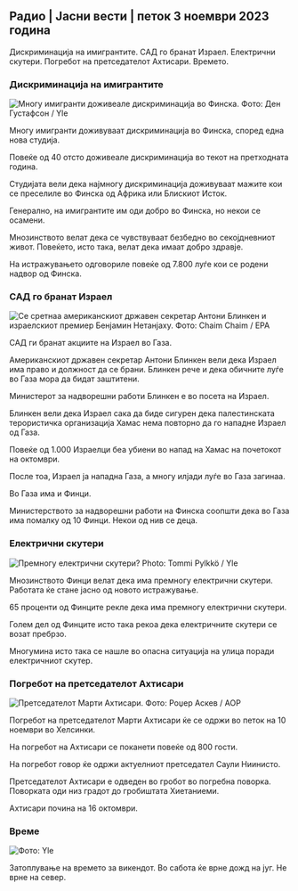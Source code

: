 ## Радио \| Јасни вести \| петок 3 ноември 2023 година

Дискриминација на имигрантите. САД го бранат Израел. Електрични скутери. Погребот на претседателот Ахтисари. Времето.

### Дискриминација на имигрантите

![Многу имигранти доживеале дискриминација во Финска. Фото: Ден Густафсон / Yle](https://images.cdn.yle.fi/image/upload/c_crop,h_1080,w_1919,x_0,y_0/ar_1.7777777777777777,c_fill,g_faces,h_pr.1270,q_auto:eco/f_auto/fl_lossy/v1693477380/39-116537864f0696340afe)

Многу имигранти доживуваат дискриминација во Финска, според една нова студија.

Повеќе од 40 отсто доживеале дискриминација во текот на претходната година.

Студијата вели дека најмногу дискриминација доживуваат мажите кои се преселиле во Финска од Африка или Блискиот Исток.

Генерално, на имигрантите им оди добро во Финска, но некои се осамени.

Мнозинството велат дека се чувствуваат безбедно во секојдневниот живот. Повеќето, исто така, велат дека имаат добро здравје.

На истражувањето одговориле повеќе од 7.800 луѓе кои се родени надвор од Финска.

### САД го бранат Израел

![Се сретнаа американскиот државен секретар Антони Блинкен и израелскиот премиер Бенјамин Нетанјаху. Фото: Chaim Chaim / EPA](https://images.cdn.yle.fi/image/upload/c_crop,h_1178,w_2095,x_0,y_45/ar_1.7777777777777777,c_fill,g_faces,h_1200w/q_auto:eco/f_auto/fl_lossy/v1697558051/39-1187709652eacaa1698e)

САД ги бранат акциите на Израел во Газа.

Американскиот државен секретар Антони Блинкен вели дека Израел има право и должност да се брани. Блинкен рече и дека обичните луѓе во Газа мора да бидат заштитени.

Министерот за надворешни работи Блинкен е во посета на Израел.

Блинкен вели дека Израел сака да биде сигурен дека палестинската терористичка организација Хамас нема повторно да го нападне Израел од Газа.

Повеќе од 1.000 Израелци беа убиени во напад на Хамас на почетокот на октомври.

После тоа, Израел ја нападна Газа, а многу илјади луѓе во Газа загинаа.

Во Газа има и Финци.

Министерството за надворешни работи на Финска соопшти дека во Газа има помалку од 10 Финци. Некои од нив се деца.

### Електрични скутери

![Премногу електрични скутери? Photo: Tommi Pylkkö / Yle](https://images.cdn.yle.fi/image/upload/c_crop,h_2268,w_4032,x_0,y_378/ar_1.7777777777777777,c_fill,g_faces,h_675,w_1200/dpr_1.0/q_auto:eco/f_auto/fl_lossy/v1629190662/39-842535611aab23cf6db)

Мнозинството Финци велат дека има премногу електрични скутери. Работата ќе стане јасно од новото истражување.

65 проценти од Финците рекле дека има премногу електрични скутери.

Голем дел од Финците исто така рекоа дека електричните скутери се возат пребрзо.

Многумина исто така се нашле во опасна ситуација на улица поради електричниот скутер.

### Погребот на претседателот Ахтисари

![Претседателот Марти Ахтисари. Фото: Роџер Аскев / AOP](https://images.cdn.yle.fi/image/upload/c_crop,h_3238,w_5757,x_259,y_350/ar_1.777777777777777,c_fill,g_57,w_1.q_auto:eco/f_auto/fl_lossy/v1697440152/39-1186733652ce1167d3e9)

Погребот на претседателот Марти Ахтисари ќе се одржи во петок на 10 ноември во Хелсинки.

На погребот на Ахтисари се поканети повеќе од 800 гости.

На погребот говор ќе одржи актуелниот претседател Саули Ниинисто.

Претседателот Ахтисари е одведен во гробот во погребна поворка. Поворката оди низ градот до гробиштата Хиетаниеми.

Ахтисари почина на 16 октомври.

### Време

![ Фото: Yle](https://images.cdn.yle.fi/image/upload/c_crop,h_1080,w_1919,x_0,y_0/ar_1.777777777777777,c_fill,g_faces,h_670,w_100:eco/f_auto/fl_lossy/v1699023031/39-11957186545088dc4556)

Затоплување на времето за викендот. Во сабота ќе врне дожд на југ. Не врне на север.